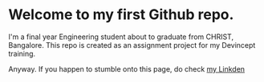 # Welcome to my first Github repo. 

I'm a final year Engineering student about to graduate from CHRIST, Bangalore. This repo is created as an assignment project for my Devincept training.

Anyway. If you happen to stumble onto this page, do check [my Linkden](https://www.linkedin.com/in/naga-k-811374a2/)
